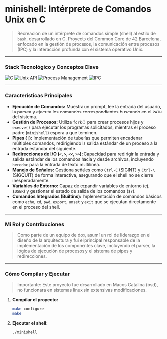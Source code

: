 # minishell: Intérprete de Comandos Unix en C

> Recreación de un intérprete de comandos simple (shell) al estilo de `bash`, desarrollado en C. Proyecto del Common Core de 42 Barcelona, enfocado en la gestión de procesos, la comunicación entre procesos (IPC) y la interacción profunda con el sistema operativo Unix.

---

### Stack Tecnológico y Conceptos Clave

![C](https://img.shields.io/badge/C-00599C?style=for-the-badge&logo=c&logoColor=white)
![Unix API](https://img.shields.io/badge/Unix%20API-Linux/macOS-yellow?style=for-the-badge)
![Process Management](https://img.shields.io/badge/Process%20Management-fork()/execve()-orange?style=for-the-badge)
![IPC](https://img.shields.io/badge/IPC-Pipes/Redirections-lightgrey?style=for-the-badge)

---

### Características Principales

*   **Ejecución de Comandos:** Muestra un prompt, lee la entrada del usuario, la parsea y ejecuta los comandos correspondientes buscando en el `PATH` del sistema.
*   **Gestión de Procesos:** Utiliza `fork()` para crear procesos hijos y `execve()` para ejecutar los programas solicitados, mientras el proceso padre (`minishell`) espera a que terminen.
*   **Pipes (`|`):** Implementación de tuberías que permiten encadenar múltiples comandos, redirigiendo la salida estándar de un proceso a la entrada estándar del siguiente.
*   **Redirecciones de I/O (`<`, `>`, `<<`, `>>`):** Capacidad para redirigir la entrada y salida estándar de los comandos hacia y desde archivos, incluyendo `heredoc` para la entrada de texto multilínea.
*   **Manejo de Señales:** Gestiona señales como `Ctrl-C` (SIGINT) y `Ctrl-\` (SIGQUIT) de forma interactiva, asegurando que el shell no se cierre inesperadamente.
*   **Variables de Entorno:** Capaz de expandir variables de entorno (ej. `$USER`) y gestionar el estado de salida de los comandos (`$?`).
*   **Comandos Integrados (Builtins):** Implementación de comandos básicos como `echo`, `cd`, `pwd`, `export`, `unset` y `exit` que se ejecutan directamente en el proceso del shell.

---

### Mi Rol y Contribuciones

> Como parte de un equipo de dos, asumí un rol de liderazgo en el diseño de la arquitectura y fui el principal responsable de la implementación de los componentes clave, incluyendo el parser, la lógica de ejecución de procesos y el sistema de pipes y redirecciones.

---

### Cómo Compilar y Ejecutar

> Importante: Este proyecto fue desarrollado en Macos Catalina (bsd), no funcionara en sistemas linux sin extensivas modificaciones.

1.  **Compilar el proyecto:**
    ```bash
    make configure
    make
    ```
2.  **Ejecutar el shell:**
    ```bash
    ./minishell
    ```
